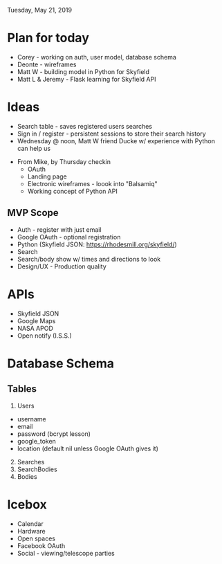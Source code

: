 Tuesday, May 21, 2019
# Plan for today
- Corey - working on auth, user model, database schema
- Deonte - wireframes
- Matt W - building model in Python for Skyfield
- Matt L & Jeremy - Flask learning for Skyfield API

# Ideas
- Search table - saves registered users searches
- Sign in / register - persistent sessions to store their search history
- Wednesday @ noon, Matt W friend Ducke w/ experience with Python can help us


* From Mike, by Thursday checkin
  - OAuth
  - Landing page
  - Electronic wireframes - loook into "Balsamiq"
  - Working concept of Python API

## MVP Scope
- Auth - register with just email
- Google OAuth - optional registration
- Python (Skyfield JSON: https://rhodesmill.org/skyfield/)
- Search
- Search/body show w/ times and directions to look
- Design/UX - Production quality

# APIs
- Skyfield JSON
- Google Maps
- NASA APOD
- Open notify (I.S.S.)

# Database Schema
## Tables
1. Users
  - username
  - email
  - password (bcrypt lesson)
  - google_token
  - location (default nil unless Google OAuth gives it)
2. Searches
3. SearchBodies
4. Bodies

# Icebox
- Calendar
- Hardware
- Open spaces
- Facebook OAuth
- Social - viewing/telescope parties
